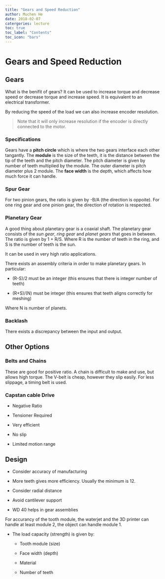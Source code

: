 ```yaml
---
title: "Gears and Speed Reduction"
author: Muchen He
date: 2018-02-07
catergories: lecture
toc: true
toc_label: "Contents"
toc_icon: "bars"
---
```

# Gears and Speed Reduction

## Gears

What is the benifit of gears? It can be used to increase torque and decrease speed or decrease torque and increase speed. It is equivalent to an electrical transformer.

By reducing the speed of the load we can also increase encoder resolution.

> Note that it will only increase resolution if the encoder is directly connected to the motor.

### Specifications

Gears have a **pitch circle** which is where the two gears interface each other tangantly. The **module** is the size of the teeth, it is the distance between the tip of the teeth and the pitch diameter. The pitch diameter is given by number of teeth multiplied by the module. The outer diameter is pitch diameter plus 2 module. The **face width** is the depth, which affects how much force it can handle.

### Spur Gear

For two pinion gears, the ratio is given by -B/A (the direction is oppoite). For one ring gear and one pinion gear, the direction of rotation is respected.

### Planetary Gear

A good thing about planetary gear is a coaxial shaft. The planetary gear consists of the *sun gear*, *ring gear* and *planet gears* that goes in between. The ratio is given by 1 + R/S. Where R is the number of teeth in the ring, and S is the number of teeth is the sun.

It can be used in very high ratio applications.

There exists an assembly criteria in order to make planetary gears. In particular:

- (R-S)/2 must be an integer (this ensures that there is integer number of teeth)

- (R+S)/(N) must be integer (this ensures that teeth aligns correctly for meshing)

Where N is number of planets.

### Backlash

There exists a discrepancy between the input and output.

## Other Options

### Belts and Chains

These are good for positive ratio. A chain is difficult to make and use, but allows high torque. The V-belt is cheap, however they slip easily. For less slippage, a timing belt is used.

### Capstan cable Drive

- Negative Ratio

- Tensioner Required

- Very efficient

- No slip

- Limited motion range

## Design

- Consider accuracy of manufacturing

- More teeth gives more efficiency. Usually the minimum is 12.

- Consider radial distance

- Avoid cantilever support

- WD 40 helps in gear assemblies

For accurancy of the tooth module, the waterjet and the 3D printer can handle at least module 2, the object can handle module 1.

- The load capacity (strength) is given by:

    - Tooth module (size)

    - Face width (depth)

    - Material

    - Number of teeth